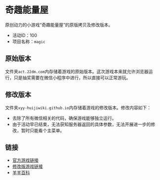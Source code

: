 # 奇趣能量屋
原创动力的小游戏“奇趣能量屋”的原版拷贝及修改版本。
- 活动ID：100
- 项目名称：`magic`

## 原始版本
文件夹`act.22dm.com`内存储着游戏的原始版本。这次游戏本来就允许浏览器运行，只是抽奖需要在微信小程序中进行，所以直接可以正常游玩。

## 修改版本
文件夹`xyy-huijiwiki.github.io`内存储着游戏的修改版本。修改内容如下：
- 去除了所有微信相关的代码，确保游戏能够独立运行。
- 由于活动早已结束，无法获知服务器返回的具体参数，无法开展进一步的修改，暂时只能看个主菜单。

## 链接
- [官方游戏链接](http://act.22dm.com/act/h5/magic)
- [修改版游戏链接](https://xyy-huijiwiki.github.io/22dm-act/xyy-huijiwiki.github.io/act/h5/magic/index.html)
- [羊羊百科](https://xyy.huijiwiki.com/wiki/奇趣能量屋)
